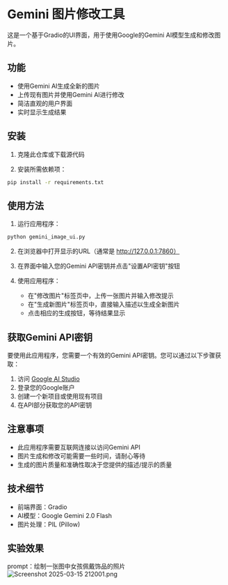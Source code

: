 # Gemini 图片修改工具

这是一个基于Gradio的UI界面，用于使用Google的Gemini AI模型生成和修改图片。

## 功能

- 使用Gemini AI生成全新的图片
- 上传现有图片并使用Gemini AI进行修改
- 简洁直观的用户界面
- 实时显示生成结果

## 安装

1. 克隆此仓库或下载源代码

2. 安装所需依赖项：

```bash
pip install -r requirements.txt
```

## 使用方法

1. 运行应用程序：

```bash
python gemini_image_ui.py
```

2. 在浏览器中打开显示的URL（通常是 http://127.0.0.1:7860）

3. 在界面中输入您的Gemini API密钥并点击"设置API密钥"按钮

4. 使用应用程序：
   - 在"修改图片"标签页中，上传一张图片并输入修改提示
   - 在"生成新图片"标签页中，直接输入描述以生成全新图片
   - 点击相应的生成按钮，等待结果显示

## 获取Gemini API密钥

要使用此应用程序，您需要一个有效的Gemini API密钥。您可以通过以下步骤获取：

1. 访问 [Google AI Studio](https://makersuite.google.com/)
2. 登录您的Google账户
3. 创建一个新项目或使用现有项目
4. 在API部分获取您的API密钥

## 注意事项

- 此应用程序需要互联网连接以访问Gemini API
- 图片生成和修改可能需要一些时间，请耐心等待
- 生成的图片质量和准确性取决于您提供的描述/提示的质量

## 技术细节

- 前端界面：Gradio
- AI模型：Google Gemini 2.0 Flash
- 图片处理：PIL (Pillow)

## 实验效果
prompt：绘制一张图中女孩佩戴饰品的照片
![Screenshot 2025-03-15 212001.png](https://s2.loli.net/2025/03/15/VxEz3Rrg2AdYIZ5.png)
